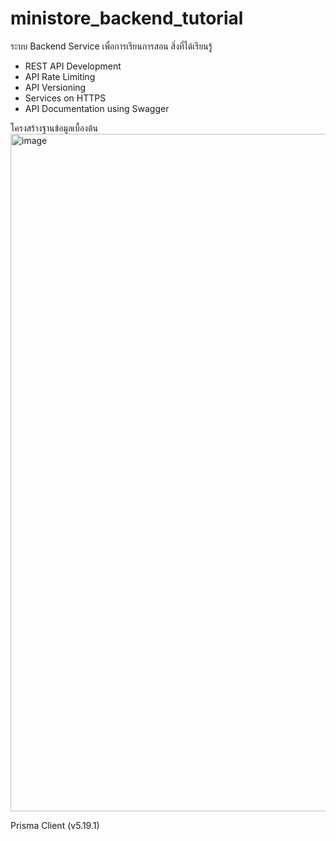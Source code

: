 # ministore_backend_tutorial

ระบบ Backend Service เพื่อการเรียนการสอน
สิ่งที่ได้เรียนรู้
- REST API Development
- API Rate Limiting
- API Versioning
- Services on HTTPS
- API Documentation using Swagger

โครงสร้างฐานข้อมูลเบื้องต้น
<img width="1084" alt="image" src="https://github.com/user-attachments/assets/0fd438ac-5d1b-42df-808c-95c250e4f85a">

Prisma Client (v5.19.1)
